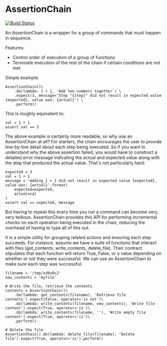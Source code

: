 AssertionChain
=============

[![Build Status](https://travis-ci.org/justiniso/AssertionChain.svg)](https://travis-ci.org/justiniso/AssertionChain)

An AssertionChain is a wrapper for a group of commands that must happen in sequence.

Features:

- Control order of execution of a group of functions
- Terminate execution of the rest of the chain if certain conditions are not met

Simple example:

    AssertionChain()\
        .do(lambda: 1 + 1, 'Add two numbers together') \
        .expect(3, message='Step "{step}" did not result in expected value {expected}, value was: {actual}') \
        .perform()

This is roughly equivalent to:

    val = 1 + 1
    assert val == 3

The above example is certainly more readable, so why use an AssertionChain at all? For starters, the chain
encourages the user to provide line-by-line detail about each step being executed. So if you want to understand
why the above assertion failed, you would have to construct a detailed error message indicating the actual and
expected value along with the step that produced the actual value. That's not particularly hard:

    expected = 3
    val = 1 + 1
    message = 'Adding 1 + 1 did not result in expected value {expected}, value was: {actual}'.format(
        expected=expected,
        actual=val
    )
    assert val == expected, message

But having to repeat this every time you run a command can become very, very tedious. AssertionChain provides this
API for performing incremental checks on each operation being executed in the chain, reducing the overhead of having
to type all of this out.

It is a simple utility for grouping related actions and ensuring each step succeeds. For instance, assume we have a
suite of functions that interact with files (get_contents, write_contents, delete_file). Their contract stipulates
that each function will return True, False, or a value depending on whether or not they were successful. We can use an
AssertionChain to make sure each step was successful:

    filename = '/tmp/sd9x0c2'
    new_contents = 'myfile'

    # Write the file, retrieve the contents
    contents = AssertionChain()\
        .do(lambda: get_contents(filename), 'Retrieve file contents').expect(False, operator='is not')\
        .do(lambda: write_contents(filename, new_contents), 'Write file content').expect(True, operator='is')\
        .do(lambda: write_contents(filename, ''), 'Write empty file content').expect(True, operator='is')\
        .perform()

    # Delete the file
    AssertionChain().do(lambda: delete_file(filename), 'Delete file').expect(True, operator='is').perform()
